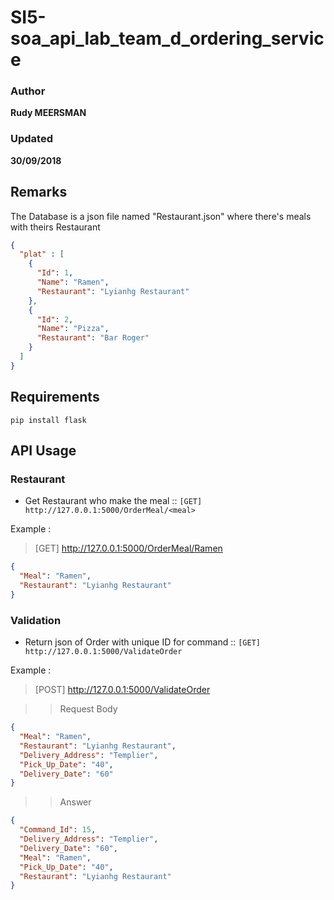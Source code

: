 # SI5-soa_api_lab_team_d_ordering_service

### Author
__Rudy MEERSMAN__
### Updated
__30/09/2018__

## Remarks
The Database is a json file named "Restaurant.json" where there's meals with theirs Restaurant
```json
{
  "plat" : [
    {
      "Id": 1,
      "Name": "Ramen",
      "Restaurant": "Lyianhg Restaurant"
    },
    {
      "Id": 2,
      "Name": "Pizza",
      "Restaurant": "Bar Roger"
    }
  ]
}
```

## Requirements
```
pip install flask
```

## API Usage

### Restaurant

* Get Restaurant who make the meal :: `[GET] http://127.0.0.1:5000/OrderMeal/<meal>`

Example :

> [GET] http://127.0.0.1:5000/OrderMeal/Ramen

```json
{
  "Meal": "Ramen",
  "Restaurant": "Lyianhg Restaurant"
}
```

### Validation

* Return json of Order with unique ID for command :: `[GET] http://127.0.0.1:5000/ValidateOrder`

Example :

> [POST] http://127.0.0.1:5000/ValidateOrder

>> Request Body 

```json
{
  "Meal": "Ramen",
  "Restaurant": "Lyianhg Restaurant",
  "Delivery_Address": "Templier",
  "Pick_Up_Date": "40",
  "Delivery_Date": "60"
}
```

>>Answer

```json
{
  "Command_Id": 15,
  "Delivery_Address": "Templier",
  "Delivery_Date": "60",
  "Meal": "Ramen",
  "Pick_Up_Date": "40",
  "Restaurant": "Lyianhg Restaurant"
}
```
